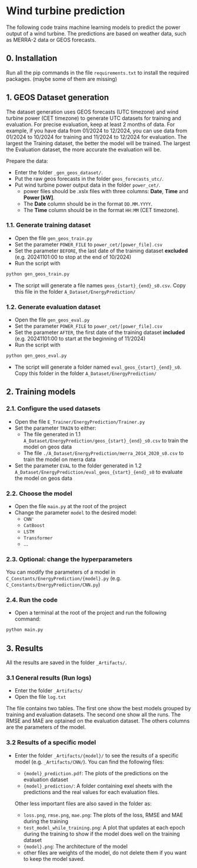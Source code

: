 
# Wind turbine prediction

The following code trains machine learning models to predict the power output of a wind turbine. The predictions are based on weather data, such as MERRA-2 data or GEOS forecasts.

## 0. Installation

Run all the pip commands in the file `requirements.txt` to install the required packages. (maybe some of them are missing)


## 1. GEOS Dataset generation

The dataset generation uses GEOS forecasts (UTC timezone) and wind turbine power (CET timezone) to generate UTC datasets for training and evaluation.
For precise evaluation, keep at least 2 months of data.
For example, if you have data from 01/2024 to 12/2024, you can use data from 01/2024 to 10/2024 for training and 11/2024 to 12/2024 for evaluation. The largest the Training dataset, the better the model will be trained. The largest the Evaluation dataset, the more accurate the evaluation will be.

Prepare the data:

- Enter the folder `_gen_geos_dataset/`. 
- Put the raw geos forecasts in the folder `geos_forecasts_utc/`.
- Put wind turbine power output data in the folder `power_cet/`.
    - power files should be .xslx files with three columns: **Date**, **Time** and **Power [kW]**.
    - The **Date** column should be in the format `DD.MM.YYYY`.
    - The **Time** column should be in the format `HH:MM` (CET timezone).

### 1.1. Generate training dataset

- Open the file `gen_geos_train.py` 
- Set the parameter `POWER_FILE` to `power_cet/[power_file].csv`
- Set the parameter `BEFORE`, the last date of the training dataset __excluded__ (e.g. 20241101:00 to stop at the end of 10/2024)
- Run the script with 
```bash 
python gen_geos_train.py
```
- The script will generate a file names `geos_{start}_{end}_s0.csv`. Copy this file in the folder `A_Dataset/EnergyPrediction/`

### 1.2. Generate evaluation dataset

- Open the file `gen_geos_eval.py`
- Set the parameter `POWER_FILE` to `power_cet/[power_file].csv`
- Set the parameter `AFTER`, the first date of the training dataset __included__ (e.g. 20241101:00 to start at the beginning of 11/2024)
- Run the script with 
```bash
python gen_geos_eval.py
```
- The script will generate a folder named `eval_geos_{start}_{end}_s0`. Copy this folder in the folder `A_Dataset/EnergyPrediction/`

## 2. Training models

### 2.1. Configure the used datasets

- Open the file `E_Trainer/EnergyPrediction/Trainer.py` 
- Set the parameter `TRAIN` to either:
    - The file generated in 1.1 `A_Dataset/EnergyPrediction/geos_{start}_{end}_s0.csv` to train the model on geos data
    - The file `./A_Dataset/EnergyPrediction/merra_2014_2020_s0.csv` to train the model on merra data
- Set the parameter `EVAL` to the folder generated in 1.2 `A_Dataset/EnergyPrediction/eval_geos_{start}_{end}_s0` to evaluate the model on geos data 

### 2.2. Choose the model

- Open the file `main.py` at the root of the project
- Change the parameter `model` to the desired model:
    - `CNN'`
    - `CatBoost`
    - `LSTM`
    - `Transformer`
    - ...

### 2.3. Optional: change the hyperparameters

You can modify the parameters of a model in `C_Constants/EnergyPrediction/{model}.py` (e.g. `C_Constants/EnergyPrediction/CNN.py`)

### 2.4. Run the code

- Open a terminal at the root of the project and run the following command:
```bash
python main.py
```

## 3. Results

All the results are saved in the folder `_Artifacts/`.

### 3.1 General results (Run logs)

- Enter the folder `_Artifacts/`
- Open the file `log.txt` 

The file contains two tables. The first one show the best models grouped by training and evaluation datasets. The second one show all the runs.
The RMSE and MAE are optained on the evaluation dataset.
The others columns are the parameters of the model.

### 3.2 Results of a specific model

- Enter the folder `_Artifacts/{model}/` to see the results of a specific model (e.g. `_Artifacts/CNN/`). You can find the following files:
    - `{model}_prediction.pdf`: The plots of the predictions on the evaluation dataset
    - `{model}_prediction/`: A folder containing exel sheets with the predictions and the real values for each evaluation files.

    Other less important files are also saved in the folder as:

    - `loss.png`, `rmse.png`, `mae.png`: The plots of the loss, RMSE and MAE during the training
    - `test_model_while_training.png`: A plot that updates at each epoch during the training to show if the model does well on the training dataset
    - `{model}.png`: The architecture of the model
    - other files are weights of the model, do not delete them if you want to keep the model saved.

